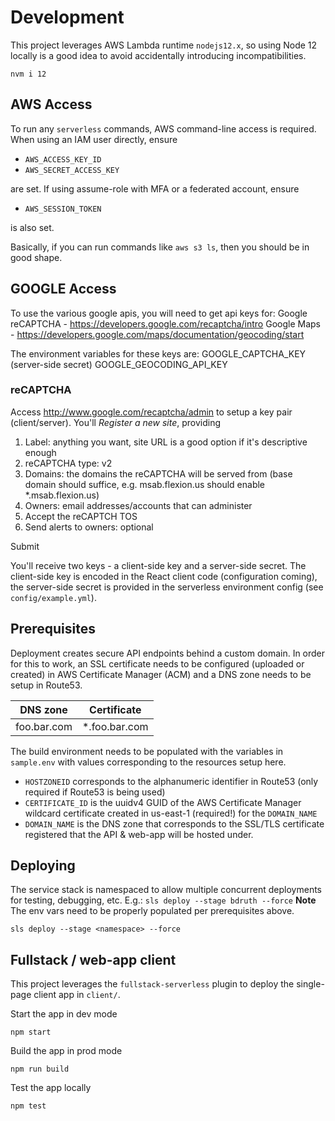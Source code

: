 # Development

This project leverages AWS Lambda runtime `nodejs12.x`, so using Node 12 locally is a good idea to avoid accidentally introducing incompatibilities.

```
nvm i 12
```

## AWS Access

To run any `serverless` commands, AWS command-line access is required. When using an IAM user directly, ensure

- `AWS_ACCESS_KEY_ID`
- `AWS_SECRET_ACCESS_KEY`

are set. If using assume-role with MFA or a federated account, ensure

- `AWS_SESSION_TOKEN`

is also set.

Basically, if you can run commands like `aws s3 ls`, then you should be in good shape.

## GOOGLE Access

To use the various google apis, you will need to get api keys for:
Google reCAPTCHA - https://developers.google.com/recaptcha/intro
Google Maps - https://developers.google.com/maps/documentation/geocoding/start

The environment variables for these keys are:
GOOGLE_CAPTCHA_KEY (server-side secret)
GOOGLE_GEOCODING_API_KEY

### reCAPTCHA

Access http://www.google.com/recaptcha/admin to setup a key pair (client/server). You'll _Register a new site_, providing 

1. Label: anything you want, site URL is a good option if it's descriptive enough
2. reCAPTCHA type: v2
3. Domains: the domains the reCAPTCHA will be served from (base domain should suffice, e.g. msab.flexion.us should enable *.msab.flexion.us)
4. Owners: email addresses/accounts that can administer
5. Accept the reCAPTCH TOS
6. Send alerts to owners: optional

Submit

You'll receive two keys - a client-side key and a server-side secret. The client-side key is encoded in the React client code (configuration coming), the server-side secret is provided in the serverless environment config (see `config/example.yml`).

## Prerequisites

Deployment creates secure API endpoints behind a custom domain. In order for this to work, an SSL certificate needs to be configured (uploaded or created) in AWS Certificate Manager (ACM) and a DNS zone needs to be setup in Route53.

| DNS zone    | Certificate    |
| ----------- | -------------- |
| foo.bar.com | \*.foo.bar.com |

The build environment needs to be populated with the variables in `sample.env` with values corresponding to the resources setup here.

- `HOSTZONEID` corresponds to the alphanumeric identifier in Route53 (only required if Route53 is being used)
- `CERTIFICATE_ID` is the uuidv4 GUID of the AWS Certificate Manager wildcard certificate created in us-east-1 (required!) for the `DOMAIN_NAME`
- `DOMAIN_NAME` is the DNS zone that corresponds to the SSL/TLS certificate registered that the API & web-app will be hosted under.

## Deploying

The service stack is namespaced to allow multiple concurrent deployments for testing, debugging, etc. E.g.: `sls deploy --stage bdruth --force`
**Note** The env vars need to be properly populated per prerequisites above.

```
sls deploy --stage <namespace> --force
```

## Fullstack / web-app client

This project leverages the `fullstack-serverless` plugin to deploy the single-page client app in `client/`.

Start the app in dev mode

    npm start

Build the app in prod mode

    npm run build

Test the app locally

    npm test
